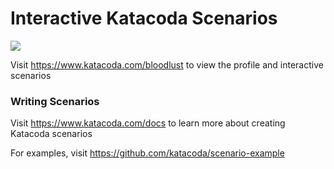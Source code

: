 # Interactive Katacoda Scenarios

[![](http://shields.katacoda.com/katacoda/bloodlust/count.svg)](https://www.katacoda.com/bloodlust "Get your profile on Katacoda.com")

Visit https://www.katacoda.com/bloodlust to view the profile and interactive scenarios

### Writing Scenarios
Visit https://www.katacoda.com/docs to learn more about creating Katacoda scenarios

For examples, visit https://github.com/katacoda/scenario-example
